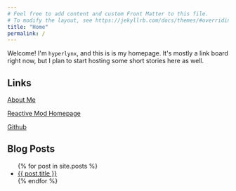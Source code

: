 ```yaml
---
# Feel free to add content and custom Front Matter to this file.
# To modify the layout, see https://jekyllrb.com/docs/themes/#overriding-theme-defaults
title: "Home"
permalink: /
---
```


Welcome! I'm `hyperlynx`, and this is is my homepage. It's mostly a link board right now, but I plan to start hosting some short stories here as well.

## Links

[About Me](/about.markdown)

[Reactive Mod Homepage](https://www.curseforge.com/minecraft/mc-mods/reactive)

[Github](https://github.com/hjake123)

## Blog Posts
<ul>
  {% for post in site.posts %}
    <li>
      <a href="{{ post.url | relative_url }}">{{ post.title }}</a>
    </li>
  {% endfor %}
</ul>